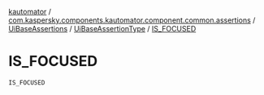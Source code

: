 [kautomator](../../../index.md) / [com.kaspersky.components.kautomator.component.common.assertions](../../index.md) / [UiBaseAssertions](../index.md) / [UiBaseAssertionType](index.md) / [IS_FOCUSED](./-i-s_-f-o-c-u-s-e-d.md)

# IS_FOCUSED

`IS_FOCUSED`